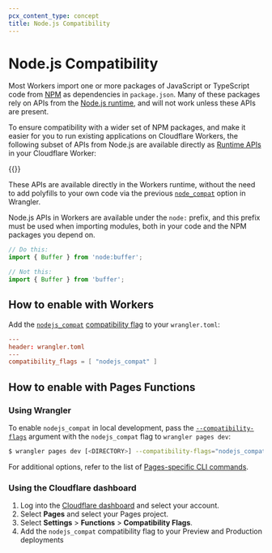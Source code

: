 ```yaml
---
pcx_content_type: concept
title: Node.js Compatibility
---
```


# Node.js Compatibility

Most Workers import one or more packages of JavaScript or TypeScript code from [NPM](https://www.npmjs.com/) as dependencies in `package.json`. Many of these packages rely on APIs from the [Node.js runtime](https://nodejs.org/en/about), and will not work unless these APIs are present.

To ensure compatibility with a wider set of NPM packages, and make it easier for you to run existing applications on Cloudflare Workers, the following subset of APIs from Node.js are available directly as [Runtime APIs](/workers/runtime-apis/nodejs) in your Cloudflare Worker:

{{<directory-listing folderDirectory="/workers/runtime-apis/nodejs/" >}}

These APIs are available directly in the Workers runtime, without the need to add polyfills to your own code via the previous [`node_compat`](/workers/wrangler/configuration/#add-polyfills-using-wrangler) option in Wrangler.

Node.js APIs in Workers are available under the `node:` prefix, and this prefix must be used when importing modules, both in your code and the NPM packages you depend on.

```js
// Do this:
import { Buffer } from 'node:buffer';

// Not this:
import { Buffer } from 'buffer';
```

## How to enable with Workers

Add the [`nodejs_compat`](/workers/platform/compatibility-dates/#nodejs-compatibility-flag) [compatibility flag](/workers/platform/compatibility-dates/#nodejs-compatibility-flag) to your `wrangler.toml`:

```toml
---
header: wrangler.toml
---
compatibility_flags = [ "nodejs_compat" ]
```

<!-- Add once https://github.com/cloudflare/cloudflare-docs/pull/8322 is merged -->
<!-- {{<render file="_nodejs-compat-local-dev.md">}} -->

## How to enable with Pages Functions

### Using Wrangler

To enable `nodejs_compat` in local development, pass the [`--compatibility-flags`](/workers/wrangler/commands/#dev-1) argument with the `nodejs_compat` flag to `wrangler pages dev`:

```sh
$ wrangler pages dev [<DIRECTORY>] --compatibility-flags="nodejs_compat" --experimental-local
```

For additional options, refer to the list of [Pages-specific CLI commands](/workers/wrangler/commands/#dev-1).

### Using the Cloudflare dashboard

1. Log into the [Cloudflare dashboard](https://dash.cloudflare.com) and select your account.
2. Select **Pages** and select your Pages project.
3. Select **Settings** > **Functions** > **Compatibility Flags**.
4. Add the `nodejs_compat` compatibility flag to your Preview and Production deployments